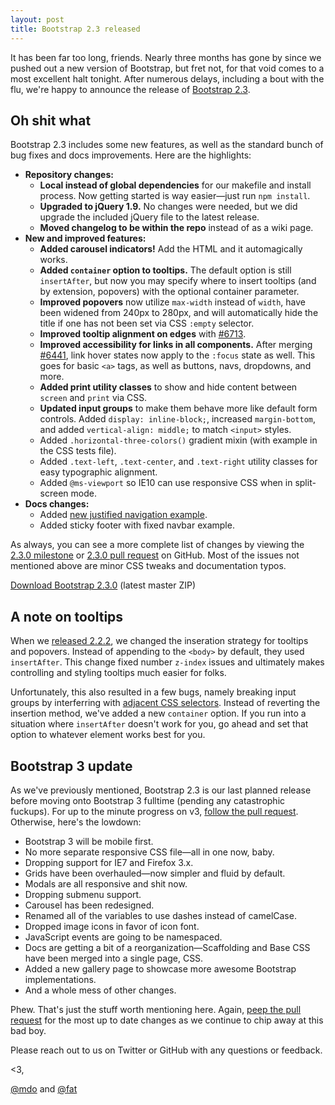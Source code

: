 ```yaml
---
layout: post
title: Bootstrap 2.3 released
---
```


It has been far too long, friends. Nearly three months has gone by since we pushed out a new version of Bootstrap, but fret not, for that void comes to a most excellent halt tonight. After numerous delays, including a bout with the flu, we're happy to announce the release of [Bootstrap 2.3](http://getbootstrap.com).

## Oh shit what

Bootstrap 2.3 includes some new features, as well as the standard bunch of bug fixes and docs improvements. Here are the highlights:

- **Repository changes:**
  - **Local instead of global dependencies** for our makefile and install process. Now getting started is way easier—just run `npm install`.
  - **Upgraded to jQuery 1.9.** No changes were needed, but we did upgrade the included jQuery file to the latest release.
  - **Moved changelog to be within the repo** instead of as a wiki page.
- **New and improved features:**
  - **Added carousel indicators!** Add the HTML and it automagically works.
  - **Added `container` option to tooltips.** The default option is still `insertAfter`, but now you may specify where to insert tooltips (and by extension, popovers) with the optional container parameter.
  - **Improved popovers** now utilize `max-width` instead of `width`, have been widened from 240px to 280px, and will automatically hide the title if one has not been set via CSS `:empty` selector.
  - **Improved tooltip alignment on edges** with [#6713](https://github.com/twitter/bootstrap/pull/6713).
  - **Improved accessibility for links in all components.** After merging [#6441](https://github.com/twitter/bootstrap/pull/6441), link hover states now apply to the `:focus` state as well. This goes for basic `<a>` tags, as well as buttons, navs, dropdowns, and more.
  - **Added print utility classes** to show and hide content between `screen` and `print` via CSS.
  - **Updated input groups** to make them behave more like default form controls. Added `display: inline-block;`, increased `margin-bottom`, and added `vertical-align: middle;`  to match `<input>` styles.
  - Added `.horizontal-three-colors()` gradient mixin (with example in the CSS tests file).
  - Added `.text-left`, `.text-center`, and `.text-right` utility classes for easy typographic alignment.
  - Added `@ms-viewport` so IE10 can use responsive CSS when in split-screen mode.
- **Docs changes:**
  - Added [new justified navigation example](https://f.cloud.github.com/assets/98681/25869/5e2f812c-4afa-11e2-9293-501cd689232d.png).
  - Added sticky footer with fixed navbar example.

As always, you can see a more complete list of changes by viewing the [2.3.0 milestone](https://github.com/twitter/bootstrap/issues?milestone=18&state=closed) or [2.3.0 pull request](https://github.com/twitter/bootstrap/pull/6346) on GitHub. Most of the issues not mentioned above are minor CSS tweaks and documentation typos.

<a class="btn-link" href="https://github.com/twitter/bootstrap/zipball/master">Download Bootstrap 2.3.0</a> <span class="muted">(latest master ZIP)</span>

## A note on tooltips

When we [released 2.2.2](/2012-12-08/bootstrap-2-2-2-released), we changed the inseration strategy for tooltips and popovers. Instead of appending to the `<body>` by default, they used `insertAfter`. This change fixed number `z-index` issues and ultimately makes controlling and styling tooltips much easier for folks.

Unfortunately, this also resulted in a few bugs, namely breaking input groups by interferring with [adjacent CSS selectors](http://css-tricks.com/child-and-sibling-selectors/). Instead of reverting the insertion method, we've added a new `container` option. If you run into a situation where `insertAfter` doesn't work for you, go ahead and set that option to whatever element works best for you.

## Bootstrap 3 update

As we've previously mentioned, Bootstrap 2.3 is our last planned release before moving onto Bootstrap 3 fulltime (pending any catastrophic fuckups). For up to the minute progress on v3, [follow the pull request](https://github.com/twitter/bootstrap/pull/6342). Otherwise, here's the lowdown:

- Bootstrap 3 will be mobile first.
- No more separate responsive CSS file—all in one now, baby.
- Dropping support for IE7 and Firefox 3.x.
- Grids have been overhauled—now simpler and fluid by default.
- Modals are all responsive and shit now.
- Dropping submenu support.
- Carousel has been redesigned.
- Renamed all of the variables to use dashes instead of camelCase.
- Dropped image icons in favor of icon font.
- JavaScript events are going to be namespaced.
- Docs are getting a bit of a reorganization—Scaffolding and Base CSS have been merged into a single page, CSS.
- Added a new gallery page to showcase more awesome Bootstrap implementations.
- And a whole mess of other changes.

Phew. That's just the stuff worth mentioning here. Again, [peep the pull request](https://github.com/twitter/bootstrap/pull/6342) for the most up to date changes as we continue to chip away at this bad boy.

Please reach out to us on Twitter or GitHub with any questions or feedback.

<3,

[@mdo](http://twitter.com/mdo) and [@fat](http://twitter.com/fat)

